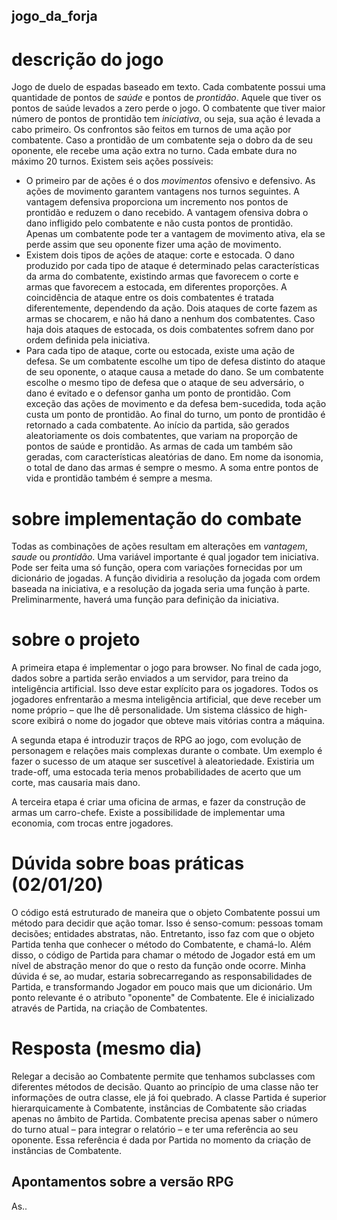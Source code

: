 ## jogo_da_forja

# descrição do jogo

Jogo de duelo de espadas baseado em texto. Cada combatente possui uma quantidade de pontos de *saúde* e pontos de *prontidão*. Aquele que tiver os pontos de saúde levados a zero perde o jogo. O combatente que tiver maior número de pontos de prontidão tem *iniciativa*, ou seja, sua ação é levada a cabo primeiro. Os confrontos são feitos em turnos de uma ação por combatente. Caso a prontidão de um combatente seja o dobro da de seu oponente, ele recebe uma ação extra no turno. Cada embate dura no máximo 20 turnos. Existem seis ações possíveis:
- O primeiro par de ações é o dos *movimentos* ofensivo e defensivo. As ações de movimento garantem vantagens nos turnos seguintes. A vantagem defensiva proporciona um incremento nos pontos de prontidão e reduzem o dano recebido. A vantagem ofensiva dobra o dano infligido pelo combatente e não custa pontos de prontidão. Apenas um combatente pode ter a vantagem de movimento ativa, ela se perde assim que seu oponente fizer uma ação de movimento.
- Existem dois tipos de ações de ataque: corte e estocada. O dano produzido por cada tipo de ataque é determinado pelas características da arma do combatente, existindo armas que favorecem o corte e armas que favorecem a estocada, em diferentes proporções. A coincidência de ataque entre os dois combatentes é tratada diferentemente, dependendo da ação. Dois ataques de corte fazem as armas se chocarem, e não há dano a nenhum dos combatentes. Caso haja dois ataques de estocada, os dois combatentes sofrem dano por ordem definida pela iniciativa.
- Para cada tipo de ataque, corte ou estocada, existe uma ação de defesa. Se um combatente escolhe um tipo de defesa distinto do ataque de seu oponente, o ataque causa a metade do dano. Se um combatente escolhe o mesmo tipo de defesa que o ataque de seu adversário, o dano é evitado e o defensor ganha um ponto de prontidão.
Com exceção das ações de movimento e da defesa bem-sucedida, toda ação custa um ponto de prontidão. Ao final do turno, um ponto de prontidão é retornado a cada combatente.
Ao início da partida, são gerados aleatoriamente os dois combatentes, que variam na proporção de pontos de saúde e prontidão. As armas de cada um também são geradas, com características aleatórias de dano. Em nome da isonomia, o total de dano das armas é sempre o mesmo. A soma entre pontos de vida e prontidão também é sempre a mesma.

# sobre implementação do combate

Todas as combinações de ações resultam em alterações em *vantagem*, *saude* ou *prontidão*. Uma variável importante é qual jogador tem iniciativa. Pode ser feita uma só função, opera com variações fornecidas por um dicionário de jogadas. A função dividiria a resolução da jogada com ordem baseada na iniciativa, e a resolução da jogada seria uma função à parte. Preliminarmente, haverá uma função para definição da iniciativa.

# sobre o projeto

A primeira etapa é implementar o jogo para browser. No final de cada jogo, dados sobre a partida serão enviados a um servidor, para treino da inteligência artificial. Isso deve estar explícito para os jogadores. Todos os jogadores enfrentarão a mesma inteligência artificial, que deve receber um nome próprio – que lhe dê personalidade. Um sistema clássico de high-score exibirá o nome do jogador que obteve mais vitórias contra a máquina.

A segunda etapa é introduzir traços de RPG ao jogo, com evolução de personagem e relações mais complexas durante o combate. Um exemplo é fazer o sucesso de um ataque ser suscetível à aleatoriedade. Existiria um trade-off, uma estocada teria menos probabilidades de acerto que um corte, mas causaria mais dano.

A terceira etapa é criar uma oficina de armas, e fazer da construção de armas um carro-chefe. Existe a possibilidade de implementar uma economia, com trocas entre jogadores.

# Dúvida sobre boas práticas (02/01/20)
O código está estruturado de maneira que o objeto Combatente possui um método para decidir que ação tomar. Isso é senso-comum: pessoas tomam decisões; entidades abstratas, não. Entretanto, isso faz com que o objeto Partida tenha que conhecer o método do Combatente, e chamá-lo. Além disso, o código de Partida para chamar o método de Jogador está em um nível de abstração menor do que o resto da função onde ocorre. Minha dúvida é se, ao mudar, estaria sobrecarregando as responsabilidades de Partida, e transformando Jogador em pouco mais que um dicionário.
Um ponto relevante é o atributo "oponente" de Combatente. Ele é inicializado através de Partida, na criação de Combatentes.
# Resposta (mesmo dia)
Relegar a decisão ao Combatente permite que tenhamos subclasses com diferentes métodos de decisão. Quanto ao princípio de uma classe não ter informações de outra classe, ele já foi quebrado. A classe Partida é superior hierarquicamente à Combatente, instâncias de Combatente são criadas apenas no âmbito de Partida. Combatente precisa apenas saber o número do turno atual – para integrar o relatório – e ter uma referência ao seu oponente. Essa referência é dada por Partida no momento da criação de instâncias de Combatente.

## Apontamentos sobre a versão RPG
As..
